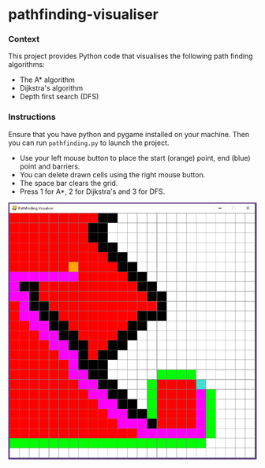 # pathfinding-visualiser

###  Context
This project provides Python code that visualises the following path finding algorithms:
- The A* algorithm
- Dijkstra's algorithm
- Depth first search (DFS)

### Instructions
Ensure that you have python and pygame installed on your machine. Then you can run `pathfinding.py` to launch the project.  
- Use your left mouse button to place the start (orange) point, end (blue) point and barriers.
- You can delete drawn cells using the right mouse button.
- The space bar clears the grid.
- Press 1 for A*, 2 for Dijkstra's and 3 for DFS.

![Pathfinding Visualiser](example.PNG)
